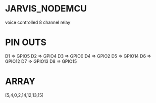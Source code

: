# JARVIS_NODEMCU
voice controlled 8 channel relay
# PIN OUTS

D1 => GPIO5
D2 => GPIO4
D3 => GPIO0
D4 => GPIO2
D5 => GPIO14
D6 => GPIO12
D7 => GPIO13
D8 => GPIO15

# ARRAY
[5,4,0,2,14,12,13,15]
